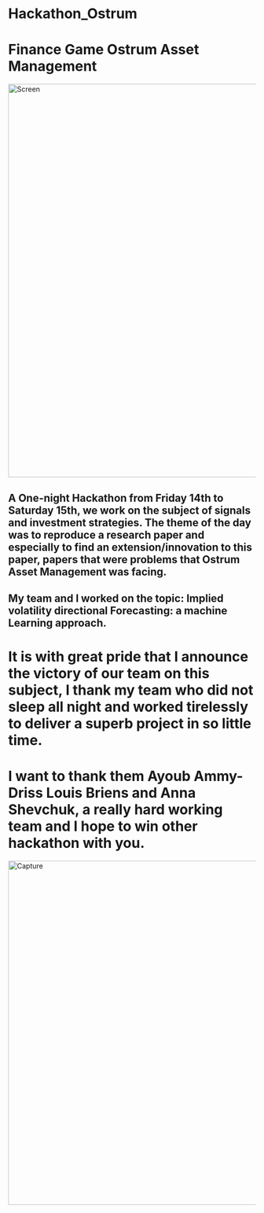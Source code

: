 # Hackathon_Ostrum
# Finance Game Ostrum Asset Management


<img width="800" alt="Screen" src="https://user-images.githubusercontent.com/55435176/196641698-313179ca-c96b-4732-a4ea-7d09722f78b5.PNG">

## A One-night Hackathon from Friday 14th to Saturday 15th, we work on the subject of signals and investment strategies. The theme of the day was to reproduce a research paper and especially to find an extension/innovation to this paper, papers that were problems that Ostrum Asset Management was facing.

## My team and I worked on the topic: Implied volatility directional Forecasting: a machine Learning approach.

# It is with great pride that I announce the victory of our team on this subject, I thank my team who did not sleep all night and worked tirelessly to deliver a superb project in so little time.

# I want to thank them Ayoub Ammy-Driss Louis Briens and Anna Shevchuk, a really hard working team and I hope to win other hackathon with you.




<img width="700" alt="Capture" src="https://user-images.githubusercontent.com/55435176/196642265-bdf929f4-ebc1-4a42-b963-49a7009bd239.PNG">
